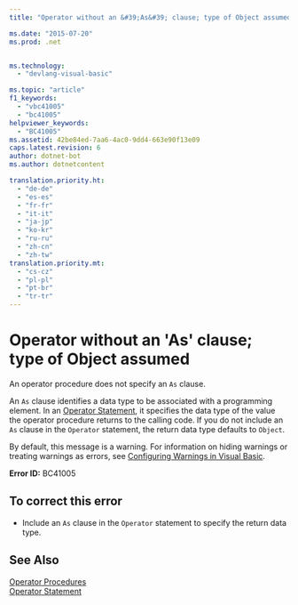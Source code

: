 ```yaml
---
title: "Operator without an &#39;As&#39; clause; type of Object assumed"

ms.date: "2015-07-20"
ms.prod: .net


ms.technology: 
  - "devlang-visual-basic"

ms.topic: "article"
f1_keywords: 
  - "vbc41005"
  - "bc41005"
helpviewer_keywords: 
  - "BC41005"
ms.assetid: 42be84ed-7aa6-4ac0-9dd4-663e90f13e09
caps.latest.revision: 6
author: dotnet-bot
ms.author: dotnetcontent

translation.priority.ht: 
  - "de-de"
  - "es-es"
  - "fr-fr"
  - "it-it"
  - "ja-jp"
  - "ko-kr"
  - "ru-ru"
  - "zh-cn"
  - "zh-tw"
translation.priority.mt: 
  - "cs-cz"
  - "pl-pl"
  - "pt-br"
  - "tr-tr"
---
```

# Operator without an &#39;As&#39; clause; type of Object assumed
An operator procedure does not specify an `As` clause.  
  
 An `As` clause identifies a data type to be associated with a programming element. In an [Operator Statement](../../visual-basic/language-reference/statements/operator-statement.md), it specifies the data type of the value the operator procedure returns to the calling code. If you do not include an `As` clause in the `Operator` statement, the return data type defaults to `Object`.  
  
 By default, this message is a warning. For information on hiding warnings or treating warnings as errors, see [Configuring Warnings in Visual Basic](/visualstudio/ide/configuring-warnings-in-visual-basic).  
  
 **Error ID:** BC41005  
  
## To correct this error  
  
-   Include an `As` clause in the `Operator` statement to specify the return data type.  
  
## See Also  
 [Operator Procedures](../../visual-basic/programming-guide/language-features/procedures/operator-procedures.md)   
 [Operator Statement](../../visual-basic/language-reference/statements/operator-statement.md)
